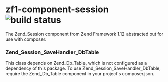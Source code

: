 zf1-component-session ![build status](https://travis-ci.org/joegreen88/zf1-component-session.png)
=====================

The Zend_Session component from Zend Framework 1.12 abstracted out for use with composer.


### Zend_Session_SaveHandler_DbTable
This class depends on Zend_Db_Table, which is not configured as a dependency of this package.
To use Zend_Session_SaveHandler_DbTable, require the Zend_Db_Table component in your project's composer.json.
